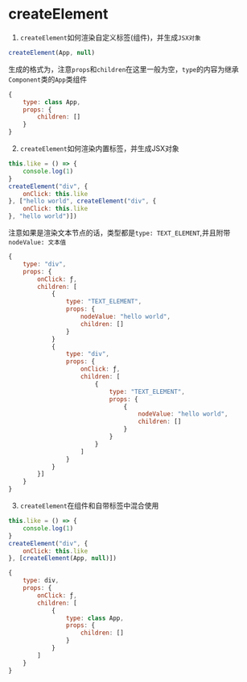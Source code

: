 # createElement

1. `createElement`如何渲染自定义标签(组件)，并生成`JSX对象`
```js
createElement(App, null)
```
生成的格式为，注意`props`和`children`在这里一般为空，`type`的内容为继承`Component`类的`App`类组件
```js
{
    type: class App, 
    props: {
        children: []
    }
}
```

2. `createElement`如何渲染内置标签，并生成JSX对象

```js
this.like = () => {
    console.log(1)
}
createElement("div", {
    onClick: this.like
}, ["hello world", createElement("div", {
    onClick: this.like
}, "hello world")])
```
注意如果是渲染文本节点的话，类型都是`type: TEXT_ELEMENT`,并且附带`nodeValue: 文本值`
```js
{
    type: "div",
    props: {
        onClick: ƒ, 
        children: [
            {
                type: "TEXT_ELEMENT", 
                props: {
                    nodeValue: "hello world",
                    children: []
                }
            }
            {
                type: "div", 
                props: {
                    onClick: ƒ, 
                    children: [
                        {
                            type: "TEXT_ELEMENT", 
                            props: {
                                {
                                    nodeValue: "hello world", 
                                    children: []
                                }
                            }
                        }
                    ]
                }
            }
        }]
    }
}
```
3. `createElement`在组件和自带标签中混合使用

```js
this.like = () => {
    console.log(1)
}
createElement("div", {
    onClick: this.like
}, [createElement(App, null)])
```

```js
{
    type: div, 
    props: {
        onClick: ƒ, 
        children: [
            {
                type: class App, 
                props: {
                    children: []
                }
            }
        ]
    }
}
```